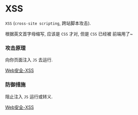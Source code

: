 # XSS

`XSS` (`cross-site scripting`, 跨站脚本攻击).

根据英文首字母缩写, 应该是 `CSS` 才对, 但是 `CSS` 已经被 前端用了~

### 攻击原理

向你页面注入 `JS` 去运行.

[Web安全-XSS](https://www.imooc.com/learn/812)

### 防御措施

阻止注入 `JS` 运行或转义.

[Web安全-XSS](https://www.imooc.com/learn/812)
